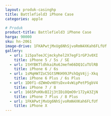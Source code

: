 ```yaml
---
layout: produk-casinghp
title: Battlefield3 iPhone Case
categories: apple

# Produk
product-title: Battlefield3 iPhone Case
harga: 90000
sku: hn-2061
image-drive: 1FKAPwtjMxUg6NhSjvoRmN4XKah6FLfUf
gallery:
  - url: 1i5paTeeJCjmckyhel2X7egF1rGPJv0XI
    title: iPhone 5 / 5s / SE
  - url: 1tHYBKTldhkaiRo6Jmefm66DQ1CuTUlRB
    title: iPhone 6 / 6s
  - url: 1sMqHW7ZoC5GtSMKH99JPshQgV4jj-Xkq
    title: iPhone 6 Plus / 6s Plus
  - url: 1D0f1-dZWmOvH8YsDxv4vWipPetP5gbV4
    title: iPhone 7 / 8
  - url: 1665PoKNvBI2j3tIDiOQmO9r172yA3ZjN
    title: iPhone 7 Plus / 8 Plus
  - url: 1FKAPwtjMxUg6NhSjvoRmN4XKah6FLfUf
    title: iPhone X
---
```

